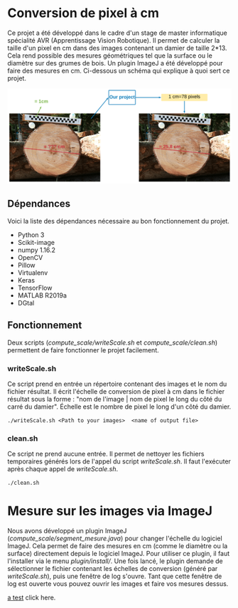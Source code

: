 # Conversion de pixel à cm
Ce projet a été développé dans le cadre d'un stage de master informatique spécialité AVR (Apprentissage Vision Robotique). Il permet de calculer la taille d'un pixel en cm dans des images contenant un damier de taille 2*13. Cela rend possible des mesures géométriques tel que la surface ou le diamètre sur des grumes de bois. Un plugin ImageJ a été développé pour faire des mesures en cm. Ci-dessous un schéma qui explique à quoi sert ce projet.

![alt text](recap.png?raw=true "A quoi ça sert ?")
## Dépendances
Voici la liste des dépendances nécessaire au bon fonctionnement du projet.

- Python 3
- Scikit-image
- numpy 1.16.2
- OpenCV
- Pillow
- Virtualenv
- Keras
- TensorFlow
- MATLAB R2019a
- DGtal

## Fonctionnement
Deux scripts (*compute_scale/writeScale.sh* et *compute_scale/clean.sh*) permettent de faire fonctionner le projet facilement.
### writeScale.sh
Ce script prend en entrée un répertoire contenant des images et le nom du fichier résultat. Il écrit l'échelle de conversion de pixel à cm dans le fichier résultat sous la forme : "nom de l'image | nom de pixel le long du côté du carré du damier". Échelle est le nombre de pixel le long d'un côté du damier.
```
./writeScale.sh <Path to your images>  <name of output file>
```
### clean.sh
Ce script ne prend aucune entrée. Il permet de nettoyer les fichiers temporaires générés lors de l'appel du script *writeScale.sh*. Il faut l'exécuter après chaque appel de *writeScale.sh*.
```
./clean.sh
```
# Mesure sur les images via ImageJ
Nous avons développé un plugin ImageJ (*compute_scale/segment_mesure.java*) pour changer l'échelle du logiciel ImageJ. Cela permet de faire des mesures en cm (comme le diamètre ou la surface) directement depuis le logiciel ImageJ. Pour utiliser ce plugin, il faut l'installer via le menu *plugin/install/*. Une fois lancé, le plugin demande de sélectionner le fichier contenant les échelles de conversion (généré par *writeScale.sh*), puis une fenêtre de log s'ouvre. Tant que cette fenêtre de log est ouverte vous pouvez ouvrir les images et faire vos mesures dessus.

[a test](Documentation.pdf) click here.
